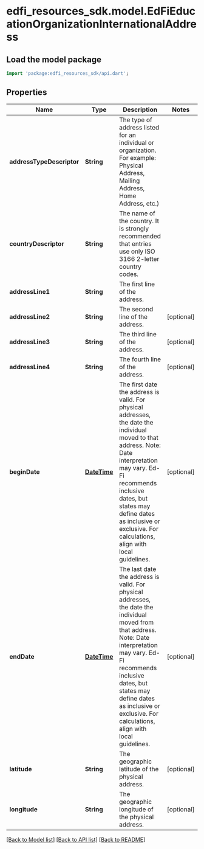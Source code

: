 # edfi_resources_sdk.model.EdFiEducationOrganizationInternationalAddress

## Load the model package
```dart
import 'package:edfi_resources_sdk/api.dart';
```

## Properties
Name | Type | Description | Notes
------------ | ------------- | ------------- | -------------
**addressTypeDescriptor** | **String** | The type of address listed for an individual or organization. For example:  Physical Address, Mailing Address, Home Address, etc.) | 
**countryDescriptor** | **String** | The name of the country. It is strongly recommended that entries use only ISO 3166 2-letter country codes. | 
**addressLine1** | **String** | The first line of the address. | 
**addressLine2** | **String** | The second line of the address. | [optional] 
**addressLine3** | **String** | The third line of the address. | [optional] 
**addressLine4** | **String** | The fourth line of the address. | [optional] 
**beginDate** | [**DateTime**](DateTime.md) | The first date the address is valid. For physical addresses, the date the individual moved to that address.  Note: Date interpretation may vary. Ed-Fi recommends inclusive dates, but states may define dates as inclusive or exclusive. For calculations, align with local guidelines. | [optional] 
**endDate** | [**DateTime**](DateTime.md) | The last date the address is valid. For physical addresses, the date the individual moved from that address.  Note: Date interpretation may vary. Ed-Fi recommends inclusive dates, but states may define dates as inclusive or exclusive. For calculations, align with local guidelines. | [optional] 
**latitude** | **String** | The geographic latitude of the physical address. | [optional] 
**longitude** | **String** | The geographic longitude of the physical address. | [optional] 

[[Back to Model list]](../README.md#documentation-for-models) [[Back to API list]](../README.md#documentation-for-api-endpoints) [[Back to README]](../README.md)


